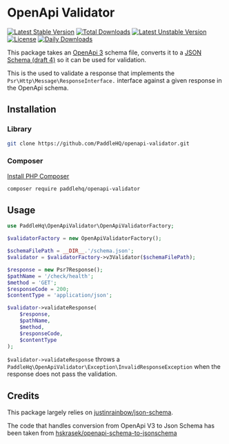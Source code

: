 # OpenApi Validator

[![Latest Stable Version](https://poser.pugx.org/paddlehq/openapi-validator/v/stable)](https://packagist.org/packages/paddlehq/openapi-validator) [![Total Downloads](https://poser.pugx.org/paddlehq/openapi-validator/downloads)](https://packagist.org/packages/paddlehq/openapi-validator) [![Latest Unstable Version](https://poser.pugx.org/paddlehq/openapi-validator/v/unstable)](https://packagist.org/packages/paddlehq/openapi-validator) [![License](https://poser.pugx.org/paddlehq/openapi-validator/license)](https://packagist.org/packages/paddlehq/openapi-validator) [![Daily Downloads](https://poser.pugx.org/paddlehq/openapi-validator/d/daily)](https://packagist.org/packages/paddlehq/openapi-validator) 

This package takes an [OpenApi 3](https://github.com/OAI/OpenAPI-Specification/blob/master/versions/3.0.0.md) schema file, converts it to a [JSON Schema (draft 4)](http://json-schema.org/specification-links.html#draft-4) so it can be used for validation.

This is the used to validate a response that implements the `Psr\Http\Message\ResponseInterface.` interface against a given response in the OpenApi schema.

## Installation

### Library

```bash 
git clone https://github.com/PaddleHQ/openapi-validator.git
```


### Composer

[Install PHP Composer](https://getcomposer.org/doc/00-intro.md)

```bash
composer require paddlehq/openapi-validator
```

## Usage

```php
use PaddleHq\OpenApiValidator\OpenApiValidatorFactory;

$validatorFactory = new OpenApiValidatorFactory();

$schemaFilePath = __DIR__.'/schema.json';
$validator = $validatorFactory->v3Validator($schemaFilePath);

$response = new Psr7Response();
$pathName = '/check/health';
$method = 'GET';
$responseCode = 200;
$contentType = 'application/json';

$validator->validateResponse(
    $response,
    $pathName,
    $method,
    $responseCode,
    $contentType
);
```

`$validator->validateResponse` throws a `PaddleHq\OpenApiValidator\Exception\InvalidResponseException` when the response does not pass the validation.

## Credits

This package largely relies on [justinrainbow/json-schema](https://github.com/justinrainbow/json-schema).

 The code that handles conversion from OpenApi V3 to Json Schema has been taken from [hskrasek/openapi-schema-to-jsonschema](https://github.com/hskrasek/openapi-schema-to-jsonschema)